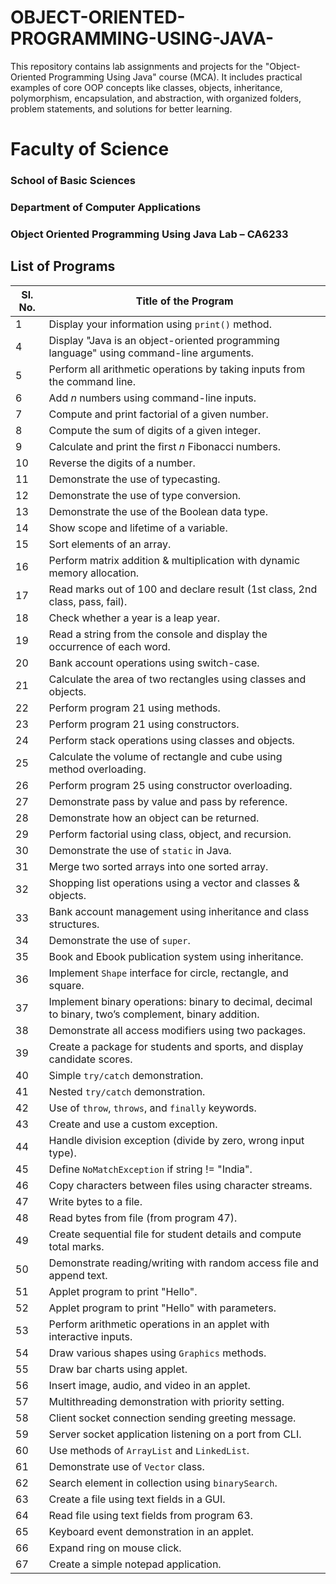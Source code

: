 # OBJECT-ORIENTED-PROGRAMMING-USING-JAVA-
This repository contains lab assignments and projects for the "Object-Oriented Programming Using Java" course (MCA). It includes practical examples of core OOP concepts like classes, objects, inheritance, polymorphism, encapsulation, and abstraction, with organized folders, problem statements, and solutions for better learning.
# Faculty of Science
### School of Basic Sciences  
### Department of Computer Applications  
### Object Oriented Programming Using Java Lab – CA6233  

## List of Programs

| **Sl. No.** | **Title of the Program** |
|-------------|--------------------------|
| 1  | Display your information using `print()` method. |
| 4  | Display "Java is an object-oriented programming language" using command-line arguments. |
| 5  | Perform all arithmetic operations by taking inputs from the command line. |
| 6  | Add *n* numbers using command-line inputs. |
| 7  | Compute and print factorial of a given number. |
| 8  | Compute the sum of digits of a given integer. |
| 9  | Calculate and print the first *n* Fibonacci numbers. |
| 10 | Reverse the digits of a number. |
| 11 | Demonstrate the use of typecasting. |
| 12 | Demonstrate the use of type conversion. |
| 13 | Demonstrate the use of the Boolean data type. |
| 14 | Show scope and lifetime of a variable. |
| 15 | Sort elements of an array. |
| 16 | Perform matrix addition & multiplication with dynamic memory allocation. |
| 17 | Read marks out of 100 and declare result (1st class, 2nd class, pass, fail). |
| 18 | Check whether a year is a leap year. |
| 19 | Read a string from the console and display the occurrence of each word. |
| 20 | Bank account operations using switch-case. |
| 21 | Calculate the area of two rectangles using classes and objects. |
| 22 | Perform program 21 using methods. |
| 23 | Perform program 21 using constructors. |
| 24 | Perform stack operations using classes and objects. |
| 25 | Calculate the volume of rectangle and cube using method overloading. |
| 26 | Perform program 25 using constructor overloading. |
| 27 | Demonstrate pass by value and pass by reference. |
| 28 | Demonstrate how an object can be returned. |
| 29 | Perform factorial using class, object, and recursion. |
| 30 | Demonstrate the use of `static` in Java. |
| 31 | Merge two sorted arrays into one sorted array. |
| 32 | Shopping list operations using a vector and classes & objects. |
| 33 | Bank account management using inheritance and class structures. |
| 34 | Demonstrate the use of `super`. |
| 35 | Book and Ebook publication system using inheritance. |
| 36 | Implement `Shape` interface for circle, rectangle, and square. |
| 37 | Implement binary operations: binary to decimal, decimal to binary, two’s complement, binary addition. |
| 38 | Demonstrate all access modifiers using two packages. |
| 39 | Create a package for students and sports, and display candidate scores. |
| 40 | Simple `try/catch` demonstration. |
| 41 | Nested `try/catch` demonstration. |
| 42 | Use of `throw`, `throws`, and `finally` keywords. |
| 43 | Create and use a custom exception. |
| 44 | Handle division exception (divide by zero, wrong input type). |
| 45 | Define `NoMatchException` if string != "India". |
| 46 | Copy characters between files using character streams. |
| 47 | Write bytes to a file. |
| 48 | Read bytes from file (from program 47). |
| 49 | Create sequential file for student details and compute total marks. |
| 50 | Demonstrate reading/writing with random access file and append text. |
| 51 | Applet program to print "Hello". |
| 52 | Applet program to print "Hello" with parameters. |
| 53 | Perform arithmetic operations in an applet with interactive inputs. |
| 54 | Draw various shapes using `Graphics` methods. |
| 55 | Draw bar charts using applet. |
| 56 | Insert image, audio, and video in an applet. |
| 57 | Multithreading demonstration with priority setting. |
| 58 | Client socket connection sending greeting message. |
| 59 | Server socket application listening on a port from CLI. |
| 60 | Use methods of `ArrayList` and `LinkedList`. |
| 61 | Demonstrate use of `Vector` class. |
| 62 | Search element in collection using `binarySearch`. |
| 63 | Create a file using text fields in a GUI. |
| 64 | Read file using text fields from program 63. |
| 65 | Keyboard event demonstration in an applet. |
| 66 | Expand ring on mouse click. |
| 67 | Create a simple notepad application. |